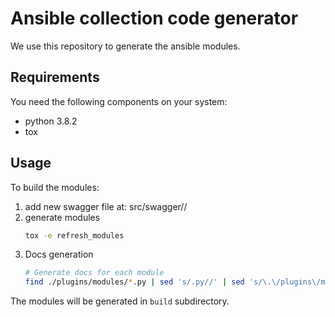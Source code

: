 # Ansible collection code generator

We use this repository to generate the ansible modules.

## Requirements

You need the following components on your system:

- python 3.8.2
- tox

## Usage

To build the modules:

1. add new swagger file at: src/swagger/<vendor>/<app>
2. generate modules
    ```bash
    tox -e refresh_modules
    ```
3. Docs generation
    ```bash
    # Generate docs for each module
    find ./plugins/modules/*.py | sed 's/.py//' | sed 's/\.\/plugins\/modules\///' | xargs -I@ bash -c "ansible-doc -t module -M ./plugins/modules @ > docs/@.txt"
    ```

The modules will be generated in `build` subdirectory.
